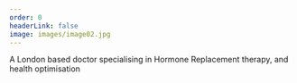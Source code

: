 ```yaml
---
order: 0
headerLink: false
image: images/image02.jpg
---
```

A London based doctor specialising in Hormone Replacement therapy, and health optimisation